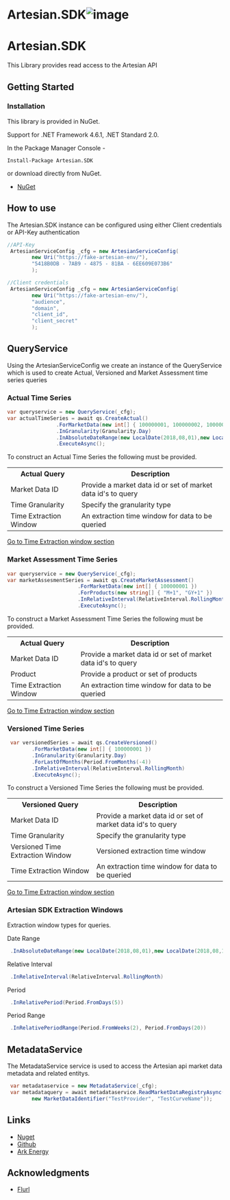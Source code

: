 # Artesian.SDK![image](http://www.ark-energy.eu/wp-content/uploads/ark-dark.png)
# Artesian.SDK

This Library provides read access to the Artesian API

## Getting Started
### Installation
This library is provided in NuGet.

Support for .NET Framework 4.6.1, .NET Standard 2.0.

In the Package Manager Console -
```
Install-Package Artesian.SDK
```

or download directly from NuGet.
* [NuGet](https://www.nuget.org/packages/Artesian.SDK/)

## How to use
The Artesian.SDK instance can be configured using either Client credentials or API-Key authentication 
```csharp
//API-Key
 ArtesianServiceConfig _cfg = new ArtesianServiceConfig(
		new Uri("https://fake-artesian-env/"),
		"5418B0DB - 7AB9 - 4875 - 81BA - 6EE609E073B6"
		);

//Client credentials
 ArtesianServiceConfig _cfg = new ArtesianServiceConfig(
		new Uri("https://fake-artesian-env/"),
		"audience",
		"domain",
		"client_id",
		"client_secret"
		);
```

## QueryService

Using the ArtesianServiceConfig we create an instance of the QueryService which is used to create Actual, Versioned and Market Assessment time series queries

### Actual Time Series
```csharp
var queryservice = new QueryService(_cfg);
var actualTimeSeries = await qs.CreateActual()
                .ForMarketData(new int[] { 100000001, 100000002, 100000003 })
                .InGranularity(Granularity.Day)
                .InAbsoluteDateRange(new LocalDate(2018,08,01),new LocalDate(2018,08,10))
                .ExecuteAsync();
```
To construct an Actual Time Series the following must be provided.
<table>
  <tr><th>Actual Query</th><th>Description</th></tr>
  <tr><td>Market Data ID</td><td>Provide a market data id or set of market data id's to query</td></tr>
  <tr><td>Time Granularity</td><td>Specify the granularity type</td></tr>
  <tr><td>Time Extraction Window</td><td>An extraction time window for data to be queried</td></tr>
</table>

[Go to Time Extraction window section](#artesian-sdk-extraction-windows)

### Market Assessment Time Series
```csharp
var queryservice = new QueryService(_cfg);
var marketAssesmentSeries = await qs.CreateMarketAssessment()
                       .ForMarketData(new int[] { 100000001 })
                       .ForProducts(new string[] { "M+1", "GY+1" })
                       .InRelativeInterval(RelativeInterval.RollingMonth)
                       .ExecuteAsync();
```
To construct a Market Assessment Time Series the following must be provided.
<table>
  <tr><th>Actual Query</th><th>Description</th></tr>
  <tr><td>Market Data ID</td><td>Provide a market data id or set of market data id's to query</td></tr>
  <tr><td>Product</td><td>Provide a product or set of products</td></tr>
  <tr><td>Time Extraction Window</td><td>An extraction time window for data to be queried </td></tr>
</table>

[Go to Time Extraction window section](#artesian-sdk-extraction-windows)

### Versioned Time Series
```csharp
 var versionedSeries = await qs.CreateVersioned()
		.ForMarketData(new int[] { 100000001 })
		.InGranularity(Granularity.Day)
		.ForLastOfMonths(Period.FromMonths(-4))
		.InRelativeInterval(RelativeInterval.RollingMonth)
		.ExecuteAsync();
```
To construct a Versioned Time Series the following must be provided.
<table>
  <tr><th>Versioned Query</th><th>Description</th></tr>
  <tr><td>Market Data ID</td><td>Provide a market data id or set of market data id's to query</td></tr>
  <tr><td>Time Granularity</td><td>Specify the granularity type</td></tr>
  <tr><td>Versioned Time Extraction Window</td><td>Versioned extraction time window</td></tr>
  <tr><td>Time Extraction Window</td><td>An extraction time window for data to be queried</td></tr>
</table>

[Go to Time Extraction window section](#artesian-sdk-extraction-windows)

### Artesian SDK Extraction Windows
Extraction window types  for queries.

Date Range
```csharp
 .InAbsoluteDateRange(new LocalDate(2018,08,01),new LocalDate(2018,08,10)
```
Relative Interval
```csharp
 .InRelativeInterval(RelativeInterval.RollingMonth)
```
Period
```csharp
 .InRelativePeriod(Period.FromDays(5))
```
Period Range
```csharp
 .InRelativePeriodRange(Period.FromWeeks(2), Period.FromDays(20))
```

## MetadataService

The MetadataService service is used to access the Artesian api market data metadata and related entitys.

```csharp
 var metadataservice = new MetadataService(_cfg);
 var metadataquery = await metadataservice.ReadMarketDataRegistryAsync(
		new MarketDataIdentifier("TestProvider", "TestCurveName"));
```

## Links
* [Nuget](https://www.nuget.org/packages/Artesian.SDK/)
* [Github](https://github.com/ARKlab/Artesian.SDK)
* [Ark Energy](http://www.ark-energy.eu/)

## Acknowledgments
* [Flurl](https://flurl.io/docs/fluent-url/)